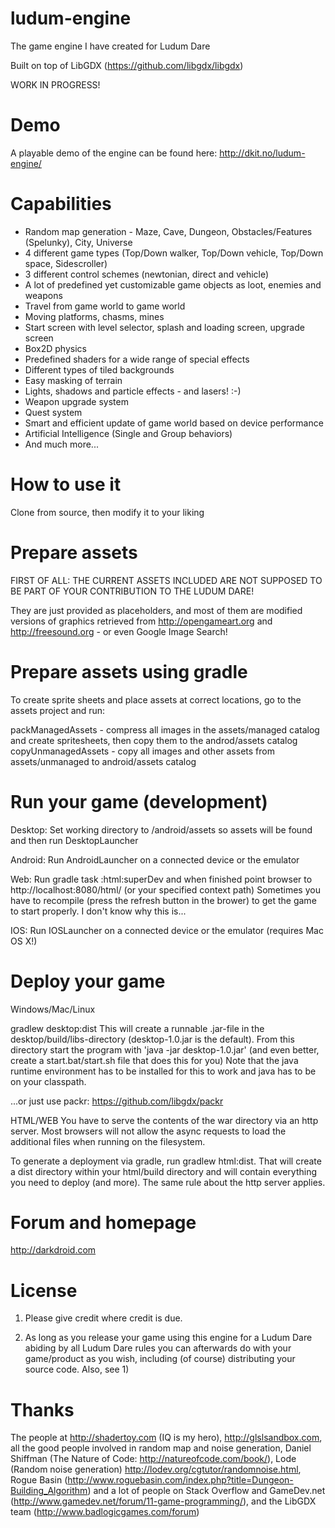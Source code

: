 # ludum-engine
The game engine I have created for Ludum Dare

Built on top of LibGDX (https://github.com/libgdx/libgdx)

WORK IN PROGRESS!

# Demo

A playable demo of the engine can be found here: http://dkit.no/ludum-engine/

# Capabilities

* Random map generation - Maze, Cave, Dungeon, Obstacles/Features (Spelunky), City, Universe
* 4 different game types (Top/Down walker, Top/Down vehicle, Top/Down space, Sidescroller)
* 3 different control schemes (newtonian, direct and vehicle)
* A lot of predefined yet customizable game objects as loot, enemies and weapons
* Travel from game world to game world
* Moving platforms, chasms, mines
* Start screen with level selector, splash and loading screen, upgrade screen
* Box2D physics
* Predefined shaders for a wide range of special effects 
* Different types of tiled backgrounds
* Easy masking of terrain 
* Lights, shadows and particle effects - and lasers! :-)
* Weapon upgrade system
* Quest system
* Smart and efficient update of game world based on device performance
* Artificial Intelligence (Single and Group behaviors)
* And much more... 

# How to use it

Clone from source, then modify it to your liking

# Prepare assets

FIRST OF ALL: THE CURRENT ASSETS INCLUDED ARE NOT SUPPOSED TO BE PART OF YOUR CONTRIBUTION TO THE LUDUM DARE!

They are just provided as placeholders, and most of them are modified versions of graphics retrieved from http://opengameart.org and 
http://freesound.org - or even Google Image Search!  

# Prepare assets using gradle

To create sprite sheets and place assets at correct locations, go to the assets project and run:

packManagedAssets - compress all images in the assets/managed catalog and create spritesheets, then copy them to the androd/assets catalog
copyUnmanagedAssets - copy all images and other assets from assets/unmanaged to android/assets catalog

# Run your game (development)

Desktop: Set working directory to /android/assets so assets will be found and then run DesktopLauncher

Android: Run AndroidLauncher on a connected device or the emulator

Web: Run gradle task :html:superDev and when finished point browser to http://localhost:8080/html/ (or your specified context path)
Sometimes you have to recompile (press the refresh button in the brower) to get the game to start properly. I don't know why this is...

IOS: Run IOSLauncher on a connected device or the emulator (requires Mac OS X!)

# Deploy your game

Windows/Mac/Linux

gradlew desktop:dist
This will create a runnable .jar-file in the desktop/build/libs-directory (desktop-1.0.jar is the default).
From this directory start the program with 'java -jar desktop-1.0.jar' (and even better, create a start.bat/start.sh file that does this for you)
Note that the java runtime environment has to be installed for this to work and java has to be on your classpath.

...or just use packr: https://github.com/libgdx/packr

HTML/WEB
You have to serve the contents of the war directory via an http server. Most browsers will not allow the async requests to load the additional files when running on the filesystem.

To generate a deployment via gradle, run gradlew html:dist. That will create a dist directory within your html/build directory and will contain everything you need to deploy (and more). The same rule about the http server applies.

# Forum and homepage

http://darkdroid.com

# License

1) Please give credit where credit is due.

2) As long as you release your game using this engine for a Ludum Dare abiding by all Ludum Dare rules you can afterwards
do with your game/product as you wish, including (of course) distributing your source code. Also, see 1)

# Thanks

The people at http://shadertoy.com (IQ is my hero), http://glslsandbox.com, all the good people involved in random map and noise generation,
Daniel Shiffman (The Nature of Code: http://natureofcode.com/book/), Lode (Random noise generation) http://lodev.org/cgtutor/randomnoise.html,
Rogue Basin (http://www.roguebasin.com/index.php?title=Dungeon-Building_Algorithm) and a lot of people on Stack Overflow and 
GameDev.net (http://www.gamedev.net/forum/11-game-programming/), and the LibGDX team (http://www.badlogicgames.com/forum)
